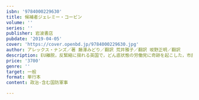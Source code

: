 ```yaml
---
isbn: '9784000229630'
title: 候補者ジェレミー・コービン
volume: ''
series: ''
publisher: 岩波書店
pubdate: '2019-04-05'
cover: 'https://cover.openbd.jp/9784000229630.jpg'
author: アレックス・ナンズ／著 藤澤みどり／翻訳 荒井雅子／翻訳 坂野正明／翻訳
description: EU離脱，反緊縮に揺れる英国で，どん底状態の労働党に奇跡を起こした，市民発の｢コービン運動｣とは？
price: '3700'
genre: ''
target: 一般
format: 単行本
content: 政治-含む国防軍事

---
```

